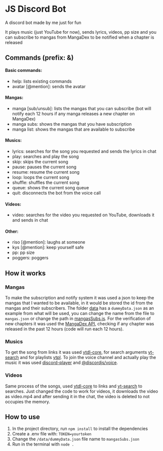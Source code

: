 # JS Discord Bot
A discord bot made by me just for fun

It plays music (just YouTube for now), sends lyrics, videos, pp size and you can subscribe to mangas from MangaDex to be notified when a chapter is released

## Commands (prefix: &)
#### Basic commands:
* help: lists existing commands
* avatar [@mention]: sends the avatar
#### Mangas:
* manga [sub/unsub]: lists the mangas that you can subscribe (bot will notify each 12 hours if any manga releases a new chapter on MangaDex)
* manga subs: shows the mangas that you have subscription
* manga list: shows the mangas that are available to subscribe
#### Musics:
* lyrics: searches for the song you requested and sends the lyrics in chat
* play: searches and play the song
* skip: skips the current song
* pause: pauses the current song
* resume: resume the current song
* loop: loops the current song
* shuffle: shuffles the current song
* queue: shows the current song queue
* quit: disconnects the bot from the voice call
#### Videos:
* video: searches for the video you requested on YouTube, downloads it and sends in chat
#### Other:
* riso [@mention]: laughs at someone
* kys [@mention]: keep yourself safe
* pp: pp size
* poggers: poggers

## How it works
### Mangas
To make the subscription and notify system it was used a json to keep the mangas that I wanted to be available, in it would be stored the id from the mangas and their subscribers.
The folder [data](https://github.com/cgmuniz/bot-discordjs/tree/main/data) has a `dummyData.json` as an example from what will be used, you can change the name from the file to `mangas.json` 
or change the path in [mangasSubs.js](https://github.com/cgmuniz/bot-discordjs/blob/main/utils/mangasSubs.js).
For the verification of new chapters it was used the [MangaDex API](https://api.mangadex.org/docs/), checking if any chapter was released in the past 12 hours (code will run each 12 hours).
### Musics
To get the song from links it was used [ytdl-core](https://www.npmjs.com/package/ytdl-core), for search arguments [yt-search](https://www.npmjs.com/package/yt-search) and for playlists [ytpl](https://www.npmjs.com/package/ytpl).
To join the voice channel and actually play the music it was used [discord-player](https://www.npmjs.com/package/discord-player) and [@discordjs/voice](https://www.npmjs.com/package/@discordjs/voice).
### Videos
Same process of the songs, used [ytdl-core](https://www.npmjs.com/package/ytdl-core) to links and [yt-search](https://www.npmjs.com/package/yt-search) to searches.
Just changed the code to work for videos, it downloads the video as video.mp4 and after sending it in the chat, the video is deleted to not occupies the memory.

## How to use
1. In the project directory, run `npm install` to install the dependencies
2. Create a .env file with: `TOKEN=yourtoken`
3. Change the `/data/dummyData.json` file name to `mangasSubs.json`
4. Run in the terminal with `node .`
